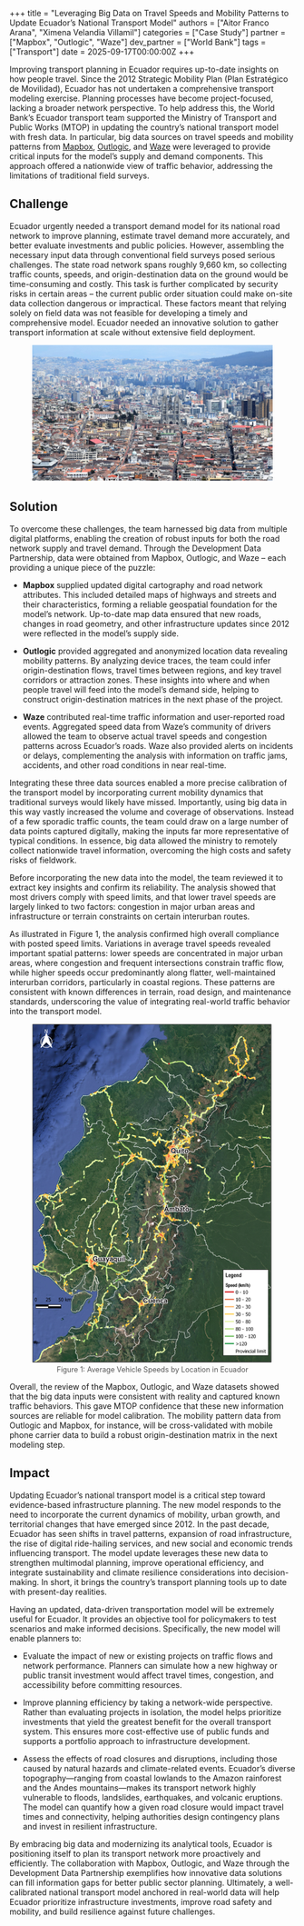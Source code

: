 +++
title = "Leveraging Big Data on Travel Speeds and Mobility Patterns to Update Ecuador’s National Transport Model"
authors = ["Aitor Franco Arana", "Ximena Velandia Villamil"]
categories = ["Case Study"]
partner = ["Mapbox", "Outlogic", "Waze"]
dev_partner = ["World Bank"]
tags = ["Transport"]
date = 2025-09-17T00:00:00Z
+++

Improving transport planning in Ecuador requires up-to-date insights on how people travel. Since the 2012 Strategic Mobility Plan (Plan Estratégico de Movilidad), Ecuador has not undertaken a comprehensive transport modeling exercise. Planning processes have become project-focused, lacking a broader network perspective. To help address this, the World Bank’s Ecuador transport team supported the Ministry of Transport and Public Works (MTOP) in updating the country’s national transport model with fresh data. In particular, big data sources on travel speeds and mobility patterns from [Mapbox](https://www.mapbox.com/), [Outlogic](https://outlogic.io/), and [Waze](https://www.waze.com/wazeforcities/) were leveraged to provide critical inputs for the model’s supply and demand components. This approach offered a nationwide view of traffic behavior, addressing the limitations of traditional field surveys.

## Challenge

Ecuador urgently needed a transport demand model for its national road network to improve planning, estimate travel demand more accurately, and better evaluate investments and public policies. However, assembling the necessary input data through conventional field surveys posed serious challenges. The state road network spans roughly 9,660 km, so collecting traffic counts, speeds, and origin-destination data on the ground would be time-consuming and costly. This task is further complicated by security risks in certain areas – the current public order situation could make on-site data collection dangerous or impractical. These factors meant that relying solely on field data was not feasible for developing a timely and comprehensive model. Ecuador needed an innovative solution to gather transport information at scale without extensive field deployment.

<figure style="text-align: center;">
  <img src="leveraging-big-data-on-travel-speeds-and-mobility-patterns-to-update-ecuador-national-transport-model_thumbnail.png" alt="Ecuador transport Thumbnail" style="max-width: 100%;">
</figure>

## Solution

To overcome these challenges, the team harnessed big data from multiple digital platforms, enabling the creation of robust inputs for both the road network supply and travel demand. Through the Development Data Partnership, data were obtained from Mapbox, Outlogic, and Waze – each providing a unique piece of the puzzle:

- **Mapbox** supplied updated digital cartography and road network attributes. This included detailed maps of highways and streets and their characteristics, forming a reliable geospatial foundation for the model’s network. Up-to-date map data ensured that new roads, changes in road geometry, and other infrastructure updates since 2012 were reflected in the model’s supply side.

- **Outlogic** provided aggregated and anonymized location data revealing mobility patterns. By analyzing device traces, the team could infer origin-destination flows, travel times between regions, and key travel corridors or attraction zones. These insights into where and when people travel will feed into the model’s demand side, helping to construct origin-destination matrices in the next phase of the project.

- **Waze** contributed real-time traffic information and user-reported road events. Aggregated speed data from Waze’s community of drivers allowed the team to observe actual travel speeds and congestion patterns across Ecuador’s roads. Waze also provided alerts on incidents or delays, complementing the analysis with information on traffic jams, accidents, and other road conditions in near real-time.

Integrating these three data sources enabled a more precise calibration of the transport model by incorporating current mobility dynamics that traditional surveys would likely have missed. Importantly, using big data in this way vastly increased the volume and coverage of observations. Instead of a few sporadic traffic counts, the team could draw on a large number of data points captured digitally, making the inputs far more representative of typical conditions. In essence, big data allowed the ministry to remotely collect nationwide travel information, overcoming the high costs and safety risks of fieldwork.

Before incorporating the new data into the model, the team reviewed it to extract key insights and confirm its reliability. The analysis showed that most drivers comply with speed limits, and that lower travel speeds are largely linked to two factors: congestion in major urban areas and infrastructure or terrain constraints on certain interurban routes.

As illustrated in Figure 1, the analysis confirmed high overall compliance with posted speed limits. Variations in average travel speeds revealed important spatial patterns: lower speeds are concentrated in major urban areas, where congestion and frequent intersections constrain traffic flow, while higher speeds occur predominantly along flatter, well-maintained interurban corridors, particularly in coastal regions. These patterns are consistent with known differences in terrain, road design, and maintenance standards, underscoring the value of integrating real-world traffic behavior into the transport model.

<figure style="text-align: center;">
  <img src="leveraging-big-data-on-travel-speeds-and-mobility-patterns-to-update-ecuador-national-transport-model_figure1.png" alt="Average Vehicle Speeds by Location in Ecuador" style="max-width: 100%;">
  <figcaption style="text-align: center; font-size: 0.9em; color: #555;">Figure 1: Average Vehicle Speeds by Location in Ecuador</figcaption>
</figure>

Overall, the review of the Mapbox, Outlogic, and Waze datasets showed that the big data inputs were consistent with reality and captured known traffic behaviors. This gave MTOP confidence that these new information sources are reliable for model calibration. The mobility pattern data from Outlogic and Mapbox, for instance, will be cross-validated with mobile phone carrier data to build a robust origin-destination matrix in the next modeling step.

## Impact

Updating Ecuador’s national transport model is a critical step toward evidence-based infrastructure planning. The new model responds to the need to incorporate the current dynamics of mobility, urban growth, and territorial changes that have emerged since 2012. In the past decade, Ecuador has seen shifts in travel patterns, expansion of road infrastructure, the rise of digital ride-hailing services, and new social and economic trends influencing transport. The model update leverages these new data to strengthen multimodal planning, improve operational efficiency, and integrate sustainability and climate resilience considerations into decision-making. In short, it brings the country’s transport planning tools up to date with present-day realities.

Having an updated, data-driven transportation model will be extremely useful for Ecuador. It provides an objective tool for policymakers to test scenarios and make informed decisions. Specifically, the new model will enable planners to:

- Evaluate the impact of new or existing projects on traffic flows and network performance. Planners can simulate how a new highway or public transit investment would affect travel times, congestion, and accessibility before committing resources.

- Improve planning efficiency by taking a network-wide perspective. Rather than evaluating projects in isolation, the model helps prioritize investments that yield the greatest benefit for the overall transport system. This ensures more cost-effective use of public funds and supports a portfolio approach to infrastructure development.

- Assess the effects of road closures and disruptions, including those caused by natural hazards and climate-related events. Ecuador’s diverse topography—ranging from coastal lowlands to the Amazon rainforest and the Andes mountains—makes its transport network highly vulnerable to floods, landslides, earthquakes, and volcanic eruptions. The model can quantify how a given road closure would impact travel times and connectivity, helping authorities design contingency plans and invest in resilient infrastructure.

By embracing big data and modernizing its analytical tools, Ecuador is positioning itself to plan its transport network more proactively and efficiently. The collaboration with Mapbox, Outlogic, and Waze through the Development Data Partnership exemplifies how innovative data solutions can fill information gaps for better public sector planning. Ultimately, a well-calibrated national transport model anchored in real-world data will help Ecuador prioritize infrastructure investments, improve road safety and mobility, and build resilience against future challenges.

